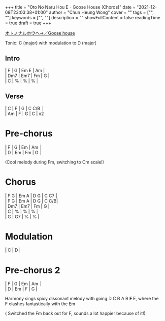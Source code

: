 +++ 
title = "Oto No Naru Hou E - Goose House (Chords)" 
date = "2021-12-08T23:03:38+01:00" 
author = "Chun Heung Wong"
cover = "" 
tags = ["", ""] 
keywords = ["", ""] 
description = "" 
showFullContent = false
readingTime = true 
draft = true
+++

[オトノナルホウへ→／Goose house](https://www.youtube.com/watch?v=QlIUHMLSVkw)


Tonic: C (major) with modulation to D (major)

## Intro
| F | G | Em E | Am |  
| Dm7 | Em7 | Fm | G |  
| C | % | % | % |

## Verse
| C | F | G | C C/B |  
| Am | F | G | C | x2  

# Pre-chorus
| F | G | Em | Am |  
| D | Em | Fm | G | 

(Cool melody during Fm, switching to Cm scale!)



# Chorus
| F G | Em A | D G | C C7 |  
| F G | Em A | D G | C C/B|  
| Dm7 | Em7 | Fm | G |  
| C | % | % | % |  
| G | G7 | % | % |


# Modulation
| C | D |   

# Pre-chorus 2
| F | G | Em | Am |  
| D | Em | F | G |

Harmony sings spicy dissonant melody with going D C B A B **F** E, where the F clashes fantastically with the Em

( Switched the Fm back out for F, sounds a lot happier because of it!)
